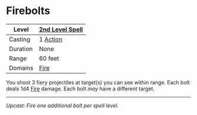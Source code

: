 # Firebolts

| Level    | [2nd Level Spell](2nd%20Level%20Spells.md)                                           |
| -------- | --------------------------------------------------- |
| Casting  | 1 [Action](../../../../Game%20Procedures/Action.md) |
| Duration | None                                                |
| Range    | 60 feet                                             |
| Domains  | [Fire](../../Spell%20Domains/Fire.md)            |

You shoot 3 fiery projectiles at target(s) you can see within range. Each bolt deals 1d4 [Fire](../../../../Damage%20Types/Fire.md) damage. Each bolt *may* have a different target.

---
*Upcast: Fire one additional bolt per spell level.*

